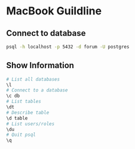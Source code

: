 # MacBook Guildline

## Connect to database

```bash
psql -h localhost -p 5432 -d forum -U postgres
```

## Show Information

```bash
# List all databases
\l
# Connect to a database
\c db
# List tables
\dt
# Describe table
\d table
# List users/roles
\du
# Quit psql
\q
```
